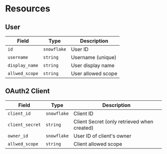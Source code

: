 # Resources

## User

| Field          | Type        | Description        |
| -------------- | ----------- | ------------------ |
| `id`           | `snowflake` | User ID            |
| `username`     | `string`    | Username (unique)  |
| `display_name` | `string`    | User display name  |
| `allwed_scope` | `string`    | User allowed scope |


## OAuth2 Client

| Field           | Type        | Description                                 |
| --------------- | ----------- | ------------------------------------------- |
| `client_id`     | `snowflake` | Client ID                                   |
| `client_secret` | `string`    | Client Secret (only retrieved when created) |
| `owner_id`      | `snowflake` | User ID of client's owner                   |
| `allwed_scope`  | `string`    | Client allowed scope                        |
